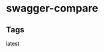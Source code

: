 # swagger-compare

## Tags

[latest](https://github.com/kjjuno/swagger-compare/blob/master/docker/Dockerfile)

